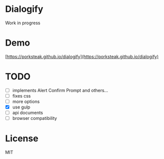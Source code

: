 # Dialogify

Work in progress

# Demo
[https://porksteak.github.io/dialogify](https://porksteak.github.io/dialogify)

# TODO
- [ ] implements Alert Confirm Prompt and others...
- [ ] fixes css
- [ ] more options
- [x] use gulp
- [ ] api documents
- [ ] browser compatibility

# License
MIT